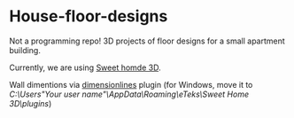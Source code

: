 # House-floor-designs
Not a programming repo! 3D projects of floor designs for a small apartment building.

Currently, we are using [Sweet homde 3D](http://www.sweethome3d.com).

Wall dimentions via [dimensionlines](https://sourceforge.net/projects/dimensionlines/) plugin (for Windows, move it to _C:\Users\"Your user name"\AppData\Roaming\eTeks\Sweet Home 3D\plugins_)

